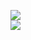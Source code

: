 [![](https://img.shields.io/badge/Made%20With-Github%20Spray-lightgrey.svg?style=for-the-badge&logo=github)](https://github.com/Annihil/github-spray#29534)  
[![](https://i.imgur.com/2DrTn0Z.gif)](https://github.com/Annihil/github-spray)